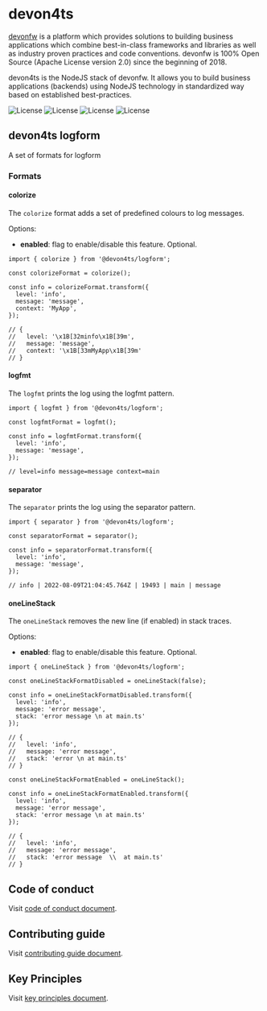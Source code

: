 # devon4ts

[devonfw](https://www.devonfw.com/) is a platform which provides solutions to building business applications which combine best-in-class frameworks and libraries as well as industry proven practices and code conventions. devonfw is 100% Open Source (Apache License version 2.0) since the beginning of 2018.

devon4ts is the NodeJS stack of devonfw. It allows you to build business applications (backends) using NodeJS technology in standardized way based on established best-practices.

![License](https://img.shields.io/npm/l/@devon4ts/logform)
![License](https://img.shields.io/npm/v/@devon4ts/logform)
![License](https://img.shields.io/librariesio/release/npm/@devon4ts/logform)
![License](https://img.shields.io/npm/dt/@devon4ts/logform)

## devon4ts logform

A set of formats for logform

### Formats

#### colorize

The `colorize` format adds a set of predefined colours to log messages.

Options:

- **enabled**: flag to enable/disable this feature. Optional.

```typecript
import { colorize } from '@devon4ts/logform';

const colorizeFormat = colorize();

const info = colorizeFormat.transform({
  level: 'info',
  message: 'message',
  context: 'MyApp',
});

// {
//   level: '\x1B[32minfo\x1B[39m',
//   message: 'message',
//   context: '\x1B[33mMyApp\x1B[39m'
// }
```

#### logfmt

The `logfmt` prints the log using the logfmt pattern.

```typecript
import { logfmt } from '@devon4ts/logform';

const logfmtFormat = logfmt();

const info = logfmtFormat.transform({
  level: 'info',
  message: 'message',
});

// level=info message=message context=main
```

#### separator

The `separator` prints the log using the separator pattern.

```typecript
import { separator } from '@devon4ts/logform';

const separatorFormat = separator();

const info = separatorFormat.transform({
  level: 'info',
  message: 'message',
});

// info | 2022-08-09T21:04:45.764Z | 19493 | main | message
```

#### oneLineStack

The `oneLineStack` removes the new line (if enabled) in stack traces.

Options:

- **enabled**: flag to enable/disable this feature. Optional.

```typecript
import { oneLineStack } from '@devon4ts/logform';

const oneLineStackFormatDisabled = oneLineStack(false);

const info = oneLineStackFormatDisabled.transform({
  level: 'info',
  message: 'error message',
  stack: 'error message \n at main.ts'
});

// {
//   level: 'info',
//   message: 'error message',
//   stack: 'error \n at main.ts'
// }

const oneLineStackFormatEnabled = oneLineStack();

const info = oneLineStackFormatEnabled.transform({
  level: 'info',
  message: 'error message',
  stack: 'error message \n at main.ts'
});

// {
//   level: 'info',
//   message: 'error message',
//   stack: 'error message  \\  at main.ts'
// }
```

## Code of conduct

Visit [code of conduct document](https://github.com/devonfw/.github/blob/master/CODE_OF_CONDUCT.md).

## Contributing guide

Visit [contributing guide document](https://github.com/devonfw/.github/blob/master/CONTRIBUTING.asciidoc).

## Key Principles

Visit [key principles document](https://github.com/devonfw/.github/blob/master/key-principles.asciidoc).
